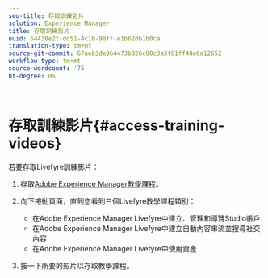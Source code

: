 ```yaml
---
seo-title: 存取訓練影片
solution: Experience Manager
title: 存取訓練影片
uuid: 64438e2f-dd51-4c10-98ff-e1b62db1b0ca
translation-type: tm+mt
source-git-commit: 67aeb3de964473b326c88c3a3f81ff48a6a12652
workflow-type: tm+mt
source-wordcount: '75'
ht-degree: 0%

---
```



# 存取訓練影片{#access-training-videos}

若要存取Livefyre訓練影片：

1. 存取[Adobe Experience Manager教學課程](https://helpx.adobe.com/experience-manager/tutorials.html)。
1. 向下捲動頁面，直到您看到三個Livefyre教學課程類別：

   * 在Adobe Experience Manager Livefyre中建立、管理和導覽Studio帳戶
   * 在Adobe Experience Manager Livefyre中建立自動內容串流並搜尋社交內容
   * 在Adobe Experience Manager Livefyre中使用資產

1. 按一下所要的影片以存取教學課程。

